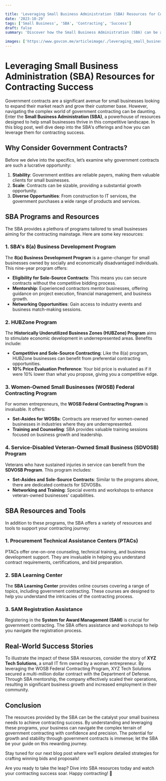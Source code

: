 ```yaml
---

title: 'Leveraging Small Business Administration (SBA) Resources for Contracting Success'
date: '2023-10-29'
tags: ['Small Business', 'SBA', 'Contracting', 'Success']
draft: false
summary: 'Discover how the Small Business Administration (SBA) can be a game-changer for small businesses seeking to break into government contracting. Learn about the myriad resources and programs SBA offers to help your business soar.'

images: ['https://www.govcon.me/articleimage/./leveraging_small_business_administration_sba_resources_for_contracting_success.webp']
---
```


# Leveraging Small Business Administration (SBA) Resources for Contracting Success

Government contracts are a significant avenue for small businesses looking to expand their market reach and grow their customer base. However, navigating the complex world of government contracting can be daunting. Enter the **Small Business Administration (SBA)**, a powerhouse of resources designed to help small businesses thrive in this competitive landscape. In this blog post, well dive deep into the SBA's offerings and how you can leverage them for contracting success.

## Why Consider Government Contracts?

Before we delve into the specifics, let’s examine why government contracts are such a lucrative opportunity:

1. **Stability**: Government entities are reliable payers, making them valuable clients for small businesses.
2. **Scale**: Contracts can be sizable, providing a substantial growth opportunity.
3. **Diverse Opportunities**: From construction to IT services, the government purchases a wide range of products and services.

## SBA Programs and Resources

The SBA provides a plethora of programs tailored to small businesses aiming for the contracting mainstage. Here are some key resources:

### 1. SBA's 8(a) Business Development Program

The **8(a) Business Development Program** is a game-changer for small businesses owned by socially and economically disadvantaged individuals. This nine-year program offers:

- **Eligibility for Sole-Source Contracts**: This means you can secure contracts without the competitive bidding process.
- **Mentorship**: Experienced contractors mentor businesses, offering guidance on project execution, financial management, and business growth.
- **Networking Opportunities**: Gain access to industry events and business match-making sessions.

### 2. HUBZone Program

The **Historically Underutilized Business Zones (HUBZone) Program** aims to stimulate economic development in underrepresented areas. Benefits include:

- **Competitive and Sole-Source Contracting**: Like the 8(a) program, HUBZone businesses can benefit from preferential contracting opportunities.
- **10% Price Evaluation Preference**: Your bid price is evaluated as if it were 10% lower than what you propose, giving you a competitive edge.

### 3. Women-Owned Small Businesses (WOSB) Federal Contracting Program

For women entrepreneurs, the **WOSB Federal Contracting Program** is invaluable. It offers:

- **Set-Asides for WOSBs**: Contracts are reserved for women-owned businesses in industries where they are underrepresented.
- **Training and Counseling**: SBA provides valuable training sessions focused on business growth and leadership.

### 4. Service-Disabled Veteran-Owned Small Business (SDVOSB) Program

Veterans who have sustained injuries in service can benefit from the **SDVOSB Program**. This program includes:

- **Set-Asides and Sole-Source Contracts**: Similar to the programs above, there are dedicated contracts for SDVOSBs.
- **Networking and Training**: Special events and workshops to enhance veteran-owned businesses' capabilities.

## SBA Resources and Tools

In addition to these programs, the SBA offers a variety of resources and tools to support your contracting journey:

### 1. Procurement Technical Assistance Centers (PTACs)

PTACs offer one-on-one counseling, technical training, and business development support. They are invaluable in helping you understand contract requirements, certifications, and bid preparation.

### 2. SBA Learning Center

The **SBA Learning Center** provides online courses covering a range of topics, including government contracting. These courses are designed to help you understand the intricacies of the contracting process.

### 3. SAM Registration Assistance

Registering in the **System for Award Management (SAM)** is crucial for government contracting. The SBA offers assistance and workshops to help you navigate the registration process.

## Real-World Success Stories

To illustrate the impact of these SBA resources, consider the story of **XYZ Tech Solutions**, a small IT firm owned by a woman entrepreneur. By leveraging the WOSB Federal Contracting Program, XYZ Tech Solutions secured a multi-million dollar contract with the Department of Defense. Through SBA mentorship, the company effectively scaled their operations, resulting in significant business growth and increased employment in their community.

## Conclusion

The resources provided by the SBA can be the catalyst your small business needs to achieve contracting success. By understanding and leveraging these programs, your business can navigate the complex terrain of government contracting with confidence and precision. The potential for growth and stability through government contracts is immense; let the SBA be your guide on this rewarding journey.

Stay tuned for our next blog post where we’ll explore detailed strategies for crafting winning bids and proposals!

Are you ready to take the leap? Dive into SBA resources today and watch your contracting success soar. Happy contracting! 🚀